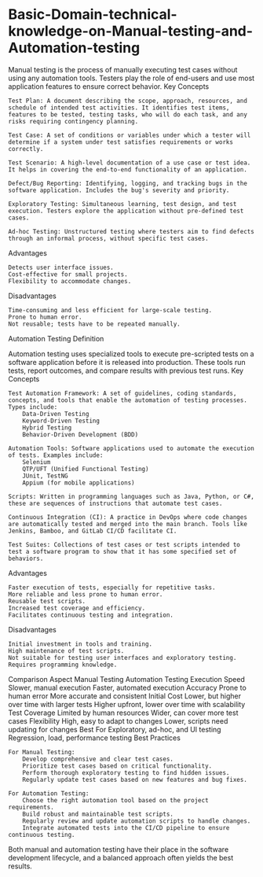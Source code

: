 # Basic-Domain-technical-knowledge-on-Manual-testing-and-Automation-testing
Manual testing is the process of manually executing test cases without using any automation tools. Testers play the role of end-users and use most application features to ensure correct behavior.
Key Concepts

    Test Plan: A document describing the scope, approach, resources, and schedule of intended test activities. It identifies test items, features to be tested, testing tasks, who will do each task, and any risks requiring contingency planning.

    Test Case: A set of conditions or variables under which a tester will determine if a system under test satisfies requirements or works correctly.

    Test Scenario: A high-level documentation of a use case or test idea. It helps in covering the end-to-end functionality of an application.

    Defect/Bug Reporting: Identifying, logging, and tracking bugs in the software application. Includes the bug's severity and priority.

    Exploratory Testing: Simultaneous learning, test design, and test execution. Testers explore the application without pre-defined test cases.

    Ad-hoc Testing: Unstructured testing where testers aim to find defects through an informal process, without specific test cases.

Advantages

    Detects user interface issues.
    Cost-effective for small projects.
    Flexibility to accommodate changes.

Disadvantages

    Time-consuming and less efficient for large-scale testing.
    Prone to human error.
    Not reusable; tests have to be repeated manually.

Automation Testing
Definition

Automation testing uses specialized tools to execute pre-scripted tests on a software application before it is released into production. These tools run tests, report outcomes, and compare results with previous test runs.
Key Concepts

    Test Automation Framework: A set of guidelines, coding standards, concepts, and tools that enable the automation of testing processes. Types include:
        Data-Driven Testing
        Keyword-Driven Testing
        Hybrid Testing
        Behavior-Driven Development (BDD)

    Automation Tools: Software applications used to automate the execution of tests. Examples include:
        Selenium
        QTP/UFT (Unified Functional Testing)
        JUnit, TestNG
        Appium (for mobile applications)

    Scripts: Written in programming languages such as Java, Python, or C#, these are sequences of instructions that automate test cases.

    Continuous Integration (CI): A practice in DevOps where code changes are automatically tested and merged into the main branch. Tools like Jenkins, Bamboo, and GitLab CI/CD facilitate CI.

    Test Suites: Collections of test cases or test scripts intended to test a software program to show that it has some specified set of behaviors.

Advantages

    Faster execution of tests, especially for repetitive tasks.
    More reliable and less prone to human error.
    Reusable test scripts.
    Increased test coverage and efficiency.
    Facilitates continuous testing and integration.

Disadvantages

    Initial investment in tools and training.
    High maintenance of test scripts.
    Not suitable for testing user interfaces and exploratory testing.
    Requires programming knowledge.

Comparison
Aspect	Manual Testing	Automation Testing
Execution Speed	Slower, manual execution	Faster, automated execution
Accuracy	Prone to human error	More accurate and consistent
Initial Cost	Lower, but higher over time with larger tests	Higher upfront, lower over time with scalability
Test Coverage	Limited by human resources	Wider, can cover more test cases
Flexibility	High, easy to adapt to changes	Lower, scripts need updating for changes
Best For	Exploratory, ad-hoc, and UI testing	Regression, load, performance testing
Best Practices

    For Manual Testing:
        Develop comprehensive and clear test cases.
        Prioritize test cases based on critical functionality.
        Perform thorough exploratory testing to find hidden issues.
        Regularly update test cases based on new features and bug fixes.

    For Automation Testing:
        Choose the right automation tool based on the project requirements.
        Build robust and maintainable test scripts.
        Regularly review and update automation scripts to handle changes.
        Integrate automated tests into the CI/CD pipeline to ensure continuous testing.

Both manual and automation testing have their place in the software development lifecycle, and a balanced approach often yields the best results.
